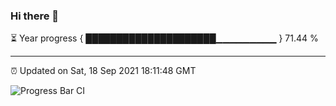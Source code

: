 ### Hi there 👋

⏳ Year progress { █████████████████████▁▁▁▁▁▁▁▁▁ } 71.44 %

---

⏰ Updated on Sat, 18 Sep 2021 18:11:48 GMT

![Progress Bar CI](https://github.com/liununu/liununu/workflows/Progress%20Bar%20CI/badge.svg)
